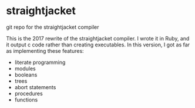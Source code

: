 # straightjacket
git repo for the straightjacket compiler

This is the 2017 rewrite of the straightjacket compiler.  I wrote it in Ruby, and it output c code rather than creating executables.  In this version, I got as far as implementing these features:

- literate programming
- modules
- booleans
- trees
- abort statements
- procedures
- functions

